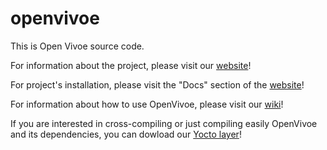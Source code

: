 # openvivoe

This is Open Vivoe source code.

For information about the project, please visit our [website](https://openwide-ingenierie.github.io/openvivoe/)!

For project's installation, please visit the "Docs" section of the [website](https://openwide-ingenierie.github.io/openvivoe/#docs)!

For information about how to use OpenVivoe, please visit our [wiki](https://github.com/Openwide-Ingenierie/openvivoe/wiki)!

If you are interested in cross-compiling or just compiling easily OpenVivoe and its dependencies, you can dowload our [Yocto layer](https://github.com/Openwide-Ingenierie/meta-openvivoe)!
